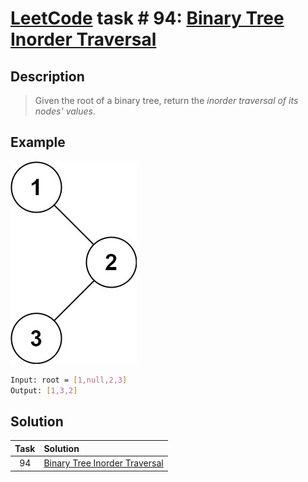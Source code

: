 # [LeetCode][leetcode] task # 94: [Binary Tree Inorder Traversal][task]

Description
-----------

> Given the root of a binary tree,
> return the _inorder traversal of its nodes' values_.

 Example
-------

![tree.png](image/tree.png)

```sh
Input: root = [1,null,2,3]
Output: [1,3,2]
```

Solution
--------

| Task | Solution |
| :------: | :------ |
| 94 | [Binary Tree Inorder Traversal][solution] |


[leetcode]: <http://leetcode.com/>
[task]: <https://leetcode.com/problems/binary-tree-inorder-traversal/>
[solution]: <https://github.com/wellaxis/witalis-jkit/blob/main/module/tasks/src/main/java/com/witalis/jkit/tasks/core/task/leetcode/p94/option/Practice.java>
